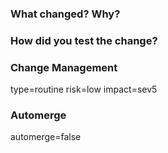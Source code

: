 ### What changed? Why?
<!-- Please describe the change and why you made it. -->
 
### How did you test the change?
<!-- Please describe how the change was tested. -->

### Change Management
type=routine<!--routine,nonroutine,emergency-->
risk=low<!--low,medium,high-->
impact=sev5<!--sev5,sev4,sev3,sev2,sev1-->

### Automerge
automerge=false<!--false,true-->
